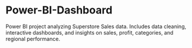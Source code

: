 # Power-BI-Dashboard
Power BI project analyzing Superstore Sales data. Includes data cleaning, interactive dashboards, and insights on sales, profit, categories, and regional performance.
